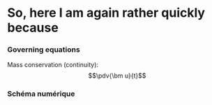 # So, here I am again rather quickly because

### Governing equations

Mass conservation (continuity):
$$\pdv{\bm u}{t}$$

### Schéma numérique


